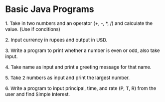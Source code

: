 <h1>Basic Java Programs</h1>
<p style="color:black; font-size: 15px">1. Take in two numbers and an operator (+, -, *, /) and calculate the value. (Use if conditions)</p>
<p style="color:black; font-size: 15px">2. Input currency in rupees and output in USD.</p>
<p style="color:black; font-size: 15px">3. Write a program to print whether a number is even or odd, also take input.</p>
<p style="color:black; font-size: 15px">4. Take name as input and print a greeting message for that name.</p>
<p style="color:black; font-size: 15px">5. Take 2 numbers as input and print the largest number.</p>
<p style="color:black; font-size: 15px">6. Write a program to input principal, time, and rate (P, T, R) from the user and find Simple Interest.</p>